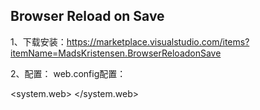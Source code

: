 ## Browser Reload on Save

1、下载安装：https://marketplace.visualstudio.com/items?itemName=MadsKristensen.BrowserReloadonSave

2、配置：
web.config配置：
<appSettings>
  <add key="vs:EnableBrowserLink" value="false"/>
</appSettings>

<system.web>
  <compilation debug="false" targetFramework="4.5" />
</system.web>
